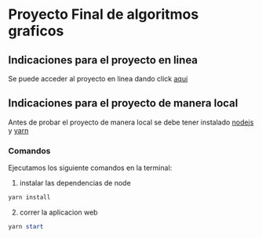 # Proyecto Final de algoritmos graficos

## Indicaciones para el proyecto en linea

Se puede acceder al proyecto en linea dando click [aqui](https://garabatos.vercel.app/)

## Indicaciones para el proyecto de manera local

Antes de probar el proyecto de manera local se debe tener instalado [nodejs](https://nodejs.org/es/download/) y [yarn](https://classic.yarnpkg.com/en/docs/install/#windows-stable)

### Comandos

Ejecutamos los siguiente comandos en la terminal:

1. instalar las dependencias de node

```powershell
yarn install
```

2. correr la aplicacion web

```powershell
yarn start
```
